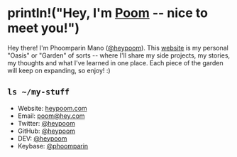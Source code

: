 # println!("Hey, I'm [Poom](https://heypoom.com) -- nice to meet you!")

Hey there! I'm Phoomparin Mano ([@heypoom](https://twitter.com/heypoom)). This [website](https://heypoom.com) is my personal "Oasis" or "Garden" of sorts -- where I'll share my side projects, my stories, my thoughts and what I've learned in one place. Each piece of the garden will keep on expanding, so enjoy! :)

## `ls ~/my-stuff`

- Website: [heypoom.com](https://heypoom.com)
- Email: [poom@hey.com](mailto:poom@hey.com)
- Twitter: [@heypoom](https://twitter.com/heypoom)
- GitHub: [@heypoom](https://github.com/heypoom)
- DEV: [@heypoom](https://dev.to/heypoom)
- Keybase: [@phoomparin](https://keybase.io/phoomparin)
